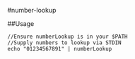 #number-lookup

##Usage

    //Ensure numberLookup is in your $PATH
    //Supply numbers to lookup via STDIN
    echo "01234567891" | numberLookup
